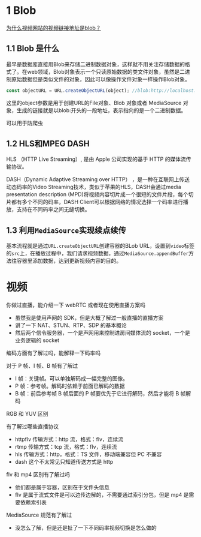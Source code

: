 # 1 Blob

 [为什么视频网站的视频链接地址是blob？](https://juejin.im/post/5d1ea7a8e51d454fd8057bea )

## 1.1 Blob 是什么

 最早是数据库直接用Blob来存储二进制数据对象，这样就不用关注存储数据的格式了。在web领域，Blob对象表示一个只读原始数据的类文件对象，虽然是二进制原始数据但是类似文件的对象，因此可以像操作文件对象一样操作Blob对象。 

``` js
const objectURL = URL.createObjectURL(object); //blob:http://localhost:1234/abcedfgh-1234-1234-1234-abcdefghijkl
```

 这里的object参数是用于创建URL的File对象、Blob 对象或者 MediaSource 对象，生成的链接就是以blob:开头的一段地址，表示指向的是一个二进制数据。 

可以用于防爬虫

## 1.2 HLS和MPEG DASH

 HLS （HTTP Live Streaming）, 是由 Apple 公司实现的基于 HTTP 的媒体流传输协议。 

DASH（Dynamic Adaptive Streaming over HTTP） ，是一种在互联网上传送动态码率的Video Streaming技术，类似于苹果的HLS，DASH会通过media presentation description (MPD)将视频内容切片成一个很短的文件片段，每个切片都有多个不同的码率，DASH Client可以根据网络的情况选择一个码率进行播放，支持在不同码率之间无缝切换。

## 1.3 利用`MediaSource`实现续点续传

基本流程就是通过`URL.createObjectURL`创建容器的BLob URL，设置到`video`标签的`src`上，在播放过程中，我们请求视频数据，通过`MediaSource.appendBuffer`方法往容器里添加数据，达到更新视频内容的目的。 





# 视频

你做过直播，能介绍一下 webRTC 或者现在使用直播方案吗

- 虽然我是使用声网的 SDK，但是大概了解过一般直播的直播方案
- 讲了一下 NAT、STUN、RTP、SDP 的基本概论
- 然后两个信令服务器，一个是声网用来控制进房间媒体流的 socket，一个是业务逻辑的 socket

编码方面有了解过吗，能解释一下码率吗

对于 P 帧、I 帧、B 帧有了解过

- I 帧：关键帧。可以单独解码成一幅完整的图像。
- P 帧：参考帧。解码时依赖于前面已解码的数据
- B 帧：前后参考帧 B 帧后面的 P 帧要优先于它进行解码，然后才能将 B 帧解码

RGB 和 YUV 区别

有了解过哪些直播协议

- httpflv 传输方式：http 流，格式：flv，连续流
- rtmp 传输方式：tcp 流，格式：flv，连续流
- hls 传输方式：http，格式：TS 文件，移动端兼容但 PC 不兼容
- dash 这个不太常见只知道传送方式是 http

flv 和 mp4 区别有了解过吗

- 他们都是属于容器，区别在于文件头信息
- flv 是属于流式文件是可以边传边解的，不需要通过索引分包，但是 mp4 是需要依赖索引表

MediaSource 规范有了解过

- 没怎么了解，但是还是扯了一下不同码率视频切换是怎么做的

